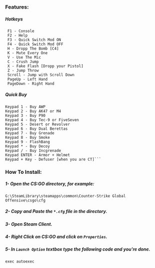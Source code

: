 ### Features:
##### Hotkeys
```
 F1 - Console
 F2 - Help
 F3 - Quick Switch Mod ON
 F4 - Quick Switch Mod OFF
 H - Dropp The Bomb [C4]
 K - Mute Every One
 V - Use The Mic
 C - Crush Jump
 X - Fake Flash [Dropp your Pistol]
 Z - Jump Throw
 Scroll - Jump with Scroll Down
 PageUp - Left Hand
 PageDown - Right Hand
 ```
 ##### Quick Buy
 ```
 Keypad 1 - Buy AWP
 Keypad 2 - Buy AK47 or M4
 Keypad 3 - Buy P90 
 Keypad 4 - Buy Tec-9 or FiveSeven
 Keypad 5 - Desert or Revolver
 Keypad 6 - Buy Dual Berettas
 Keypad 7 - Buy Grenade
 Keypad 8 - Buy Smoke
 Keypad 9 - FlashBang
 Keypad * - Buy Decoy
 Keypad / - Buy Incgrenade
 Keypad ENTER - Armor + Helmet
 Keypad + Key - Defuser [when you are CT]```
```
### How To Install:
##### 1- Open the CS:GO directory, for example:
```
G:\SteamLibrary\steamapps\common\Counter-Strike Global Offensive\csgo\cfg
```
##### 2- Copy and Paste the ```*.cfg``` file in the directory.<br>
##### 3- Open Steam Client.<br>
##### 4- Right Click on CS:GO and click on ```Properties```.
##### 5- In ```Launch Option``` textbox type the following code and you're done.
```
exec autoexec
```
